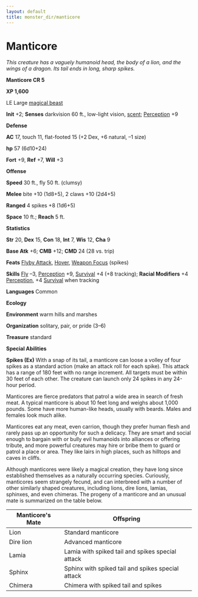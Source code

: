```yaml
---
layout: default
title: monster_dir/manticore
---
```

# Manticore

_This creature has a vaguely humanoid head, the body of a lion, and the wings of a dragon. Its tail ends in long, sharp spikes._

**Manticore CR 5**

**XP 1,600**

LE Large [magical beast](creatureTypes#_magical-beast)

**Init** +2; **Senses** darkvision 60 ft., low-light vision, [scent](universalMonsterRules#_scent); [Perception](../skill_dir/perception#_perception) +9

**Defense**

**AC** 17, touch 11, flat-footed 15 (+2 Dex, +6 natural, –1 size)

**hp** 57 (6d10+24)

**Fort** +9, **Ref** +7, **Will** +3

**Offense**

**Speed** 30 ft., fly 50 ft. (clumsy)

**Melee** bite +10 (1d8+5), 2 claws +10 (2d4+5)

**Ranged** 4 spikes +8 (1d6+5)

**Space** 10 ft.; **Reach** 5 ft.

**Statistics**

**Str** 20, **Dex** 15, **Con** 18, **Int** 7, **Wis** 12, **Cha** 9

**Base Atk** +6; **CMB** +12; **CMD** 24 (28 vs. trip)

**Feats** [Flyby Attack](monsterFeats#_flyby-attack), [Hover](monsterFeats#_hover), [Weapon Focus](../feats#_weapon-focus) (spikes)

**Skills** [Fly](../skill_dir/fly#_fly) –3, [Perception](../skill_dir/perception#_perception) +9, [Survival](../skill_dir/survival#_survival) +4 (+8 tracking); **Racial Modifiers** +4 [Perception](../skill_dir/perception#_perception), +4 [Survival](../skill_dir/survival#_survival) when tracking

**Languages** Common

**Ecology**

**Environment** warm hills and marshes

**Organization** solitary, pair, or pride (3–6)

**Treasure** standard

**Special Abilities**

**Spikes (Ex)** With a snap of its tail, a manticore can loose a volley of four spikes as a standard action (make an attack roll for each spike). This attack has a range of 180 feet with no range increment. All targets must be within 30 feet of each other. The creature can launch only 24 spikes in any 24-hour period.

Manticores are fierce predators that patrol a wide area in search of fresh meat. A typical manticore is about 10 feet long and weighs about 1,000 pounds. Some have more human-like heads, usually with beards. Males and females look much alike.

Manticores eat any meat, even carrion, though they prefer human flesh and rarely pass up an opportunity for such a delicacy. They are smart and social enough to bargain with or bully evil humanoids into alliances or offering tribute, and more powerful creatures may hire or bribe them to guard or patrol a place or area. They like lairs in high places, such as hilltops and caves in cliffs.

Although manticores were likely a magical creation, they have long since established themselves as a naturally occurring species. Curiously, manticores seem strangely fecund, and can interbreed with a number of other similarly shaped creatures, including lions, dire lions, lamias, sphinxes, and even chimeras. The progeny of a manticore and an unusual mate is summarized on the table below.

| Manticore's Mate | Offspring |
| --- | --- |
| Lion | Standard manticore |
| Dire lion | Advanced manticore |
| Lamia | Lamia with spiked tail and spikes special attack |
| Sphinx | Sphinx with spiked tail and spikes special attack |
| Chimera | Chimera with spiked tail and spikes |

